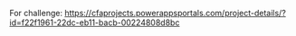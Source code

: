 For challenge: https://cfaprojects.powerappsportals.com/project-details/?id=f22f1961-22dc-eb11-bacb-00224808d8bc